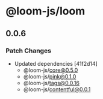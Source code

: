 # @loom-js/loom

## 0.0.6

### Patch Changes

-   Updated dependencies [41f2d14]
    -   @loom-js/core@0.5.0
    -   @loom-js/pink@0.1.0
    -   @loom-js/tags@0.0.16
    -   @loom-js/contentful@0.0.1
